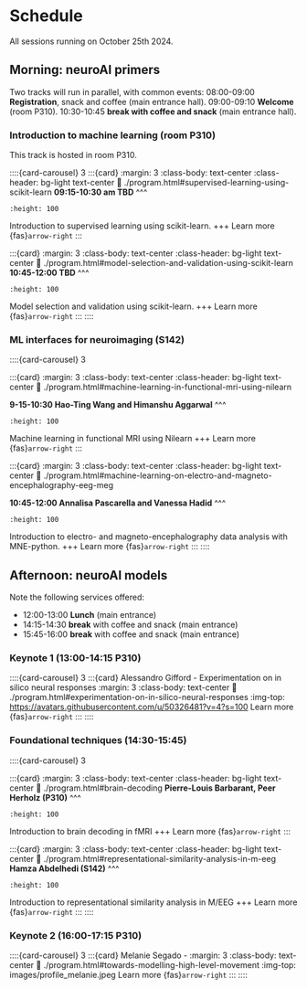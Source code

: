 # Schedule

All sessions running on October 25th 2024.

## Morning: neuroAI primers
Two tracks will run in parallel, with common events:
08:00-09:00 **Registration**, snack and coffee (main entrance hall).
09:00-09:10 **Welcome** (room P310).
10:30-10:45 **break with coffee and snack** (main entrance hall).

### Introduction to machine learning (room P310)
This track is hosted in room P310.

::::{card-carousel} 3
:::{card}
:margin: 3
:class-body: text-center
:class-header: bg-light text-center
:link: ./program.html#supervised-learning-using-scikit-learn
**09:15-10:30 am TBD**
^^^
```{image} images/logo_scikit-learn.png
:height: 100
```
Introduction to supervised learning using scikit-learn.
+++
Learn more {fas}`arrow-right`
:::

:::{card}
:margin: 3
:class-body: text-center
:class-header: bg-light text-center
:link: ./program.html#model-selection-and-validation-using-scikit-learn
**10:45-12:00 TBD**
^^^
```{image} images/logo_scikit-learn.png
:height: 100
```
Model selection and validation using scikit-learn.
+++
Learn more {fas}`arrow-right`
:::
::::

### ML interfaces for neuroimaging (S142)

::::{card-carousel} 3

:::{card}
:margin: 3
:class-body: text-center
:class-header: bg-light text-center
:link: ./program.html#machine-learning-in-functional-mri-using-nilearn

**9-15-10:30 Hao-Ting Wang and Himanshu Aggarwal**
^^^
```{image} images/logo_nilearn.png
:height: 100
```
Machine learning in functional MRI using Nilearn
+++
Learn more {fas}`arrow-right`
:::

:::{card}
:margin: 3
:class-body: text-center
:class-header: bg-light text-center
:link: ./program.html#machine-learning-on-electro-and-magneto-encephalography-eeg-meg

**10:45-12:00 Annalisa Pascarella and Vanessa Hadid**
^^^
```{image} images/logo_mne.png
:height: 100
```
Introduction to electro- and magneto-encephalography data analysis with MNE-python.
+++
Learn more {fas}`arrow-right`
:::
::::

## Afternoon: neuroAI models
Note the following services offered:
 * 12:00-13:00 **Lunch** (main entrance)
 * 14:15-14:30 **break** with coffee and snack (main entrance)
 * 15:45-16:00 **break** with coffee and snack (main entrance)

### Keynote 1 (13:00-14:15 P310)

::::{card-carousel} 3
:::{card} Alessandro Gifford - Experimentation on in silico neural responses
:margin: 3
:class-body: text-center
:link: ./program.html#experimentation-on-in-silico-neural-responses
:img-top: https://avatars.githubusercontent.com/u/50326481?v=4?s=100
Learn more {fas}`arrow-right`
:::
::::

### Foundational techniques (14:30-15:45)
::::{card-carousel} 3

:::{card}
:margin: 3
:class-body: text-center
:class-header: bg-light text-center
:link: ./program.html#brain-decoding
**Pierre-Louis Barbarant, Peer Herholz (P310)**
^^^
```{image} images/thumbnail_decoding.png
:height: 100
```
Introduction to brain decoding in fMRI
+++
Learn more {fas}`arrow-right`
:::

:::{card}
:margin: 3
:class-body: text-center
:class-header: bg-light text-center
:link: ./program.html#representational-similarity-analysis-in-m-eeg
**Hamza Abdelhedi (S142)**
^^^
```{image} images/logo_mne.png
:height: 100
```
Introduction to representational similarity analysis in M/EEG
+++
Learn more {fas}`arrow-right`
:::
::::

### Keynote 2 (16:00-17:15 P310)
::::{card-carousel} 3
:::{card} Melanie Segado -
:margin: 3
:class-body: text-center
:link: ./program.html#towards-modelling-high-level-movement
:img-top: images/profile_melanie.jpeg
Learn more {fas}`arrow-right`
:::
::::
